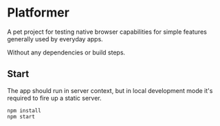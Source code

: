 # Platformer

A pet project for testing native browser capabilities for simple features
generally used by everyday apps.

Without any dependencies or build steps.

## Start

The app should run in server context, but in local development mode it's
required to fire up a static server.

```
npm install
npm start
```
